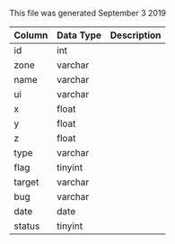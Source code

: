 This file was generated September 3 2019

| Column | Data Type | Description |
| ------ | --------- | ----------- |
| id     | int       |             |
| zone   | varchar   |             |
| name   | varchar   |             |
| ui     | varchar   |             |
| x      | float     |             |
| y      | float     |             |
| z      | float     |             |
| type   | varchar   |             |
| flag   | tinyint   |             |
| target | varchar   |             |
| bug    | varchar   |             |
| date   | date      |             |
| status | tinyint   |             |